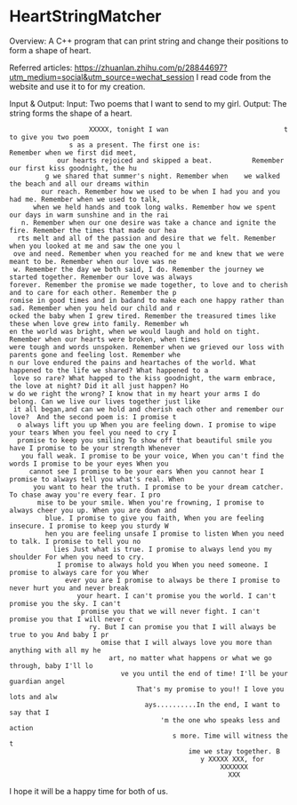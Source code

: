 # HeartStringMatcher
Overview: A C++ program that can print string and change their positions to form a shape of heart.

Referred articles:
https://zhuanlan.zhihu.com/p/28844697?utm_medium=social&utm_source=wechat_session
I read code from the website and use it to for my creation.

Input & Output:
	Input: Two poems that I want to send to my girl.
	Output: The string forms the shape of a heart.



                                                                                                                         
                        XXXXX, tonight I wan                             t to give you two poem                        
                   s as a present. The first one is:                  Remember when we first did meet,                   
                our hearts rejoiced and skipped a beat.          Remember our first kiss goodnight, the hu               
             g we shared that summer's night. Remember when    we walked the beach and all our dreams within             
            our reach. Remember how we used to be when I had you and you had me. Remember when we used to talk,          
          when we held hands and took long walks. Remember how we spent our days in warm sunshine and in the rai         
       n. Remember when our one desire was take a chance and ignite the fire. Remember the times that made our hea       
      rts melt and all of the passion and desire that we felt. Remember when you looked at me and saw the one you l      
     ove and need. Remember when you reached for me and knew that we were meant to be. Remember when our love was ne     
     w. Remember the day we both said, I do. Remember the journey we started together. Remember our love was always      
    forever. Remember the promise we made together, to love and to cherish and to care for each other. Remember the p    
    romise in good times and in badand to make each one happy rather than sad. Remember when you held our child and r    
    ocked the baby when I grew tired. Remember the treasured times like these when love grew into family. Remember wh    
    en the world was bright, when we would laugh and hold on tight. Remember when our hearts were broken, when times     
    were tough and words unspoken. Remember when we grieved our loss with parents gone and feeling lost. Remember whe    
    n our love endured the pains and heartaches of the world. What happened to the life we shared? What happened to a    
     love so rare? What happed to the kiss goodnight, the warm embrace, the love at night? Did it all just happen? Ho    
    w do we right the wrong? I know that in my heart your arms I do belong. Can we live our lives together just like     
     it all began,and can we hold and cherish each other and remember our love?  And the second poem is: I promise t     
      o always lift you up When you are feeling down. I promise to wipe your tears When you feel you need to cry I       
      promise to keep you smiling To show off that beautiful smile you have I promise to be your strength Whenever       
       you fall weak. I promise to be your voice, When you can't find the words I promise to be your eyes When you       
         cannot see I promise to be your ears When you cannot hear I promise to always tell you what's real. When        
          you want to hear the truth. I promise to be your dream catcher. To chase away you're every fear. I pro         
           mise to be your smile. When you're frowning, I promise to always cheer you up. When you are down and          
             blue. I promise to give you faith, When you are feeling insecure. I promise to keep you sturdy W            
             hen you are feeling unsafe I promise to listen When you need to talk. I promise to tell you no              
               lies Just what is true. I promise to always lend you my shoulder For when you need to cry.                
                I promise to always hold you When you need someone. I promise to always care for you Wher                
                  ever you are I promise to always be there I promise to never hurt you and never break                  
                     your heart. I can't promise you the world. I can't promise you the sky. I can't                     
                      promise you that we will never fight. I can't promise you that I will never c                      
                        ry. But I can promise you that I will always be true to you And baby I pr                        
                           omise that I will always love you more than anything with all my he                           
                             art, no matter what happens or what we go through, baby I'll lo                             
                                ve you until the end of time! I'll be your guardian angel                                
                                    That's my promise to you!! I love you lots and alw                                   
                                      ays..........In the end, I want to say that I                                      
                                          'm the one who speaks less and action                                          
                                             s more. Time will witness the t                                             
                                                 ime we stay together. B                                                 
                                                    y XXXXX XXX, for                                                    
                                                         XXXXXXX                                                         
                                                           XXX            


 I hope it will be a happy time for both of us.


